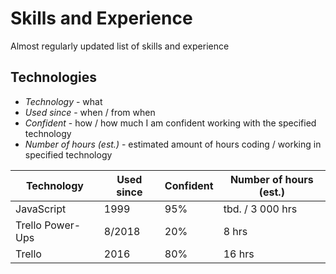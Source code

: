 # Skills and Experience
Almost regularly updated list of skills and experience

## Technologies

- *Technology* - what
- *Used since* - when / from when
- *Confident* - how / how much I am confident working with the specified technology
- *Number of hours (est.)* - estimated amount of hours coding / working in specified technology



| Technology         | Used since  | Confident  | Number of hours (est.)   |
| ------------------ | ----------- | ---------- | ------------------------ |
| JavaScript         | 1999        | 95%        | tbd. / 3 000 hrs         |
| Trello Power-Ups   | 8/2018      | 20%        | 8 hrs                    |
| Trello             | 2016        | 80%        | 16 hrs                   |
